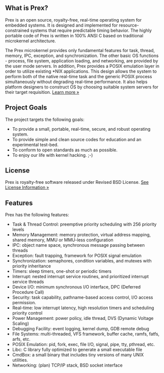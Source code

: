 
## What is Prex?

Prex is an open source, royalty-free, real-time operating system for embedded systems. It is designed and implemented for resource-constrained systems that require predictable timing behavior. The highly portable code of Prex is written in 100% ANSI C based on traditional microkernel architecture.

The Prex microkernel provides only fundamental features for task, thread, memory, IPC, exception, and synchronization. The other basic OS functions - process, file system, application loading, and networking, are provided by the user mode servers. In addition, Prex provides a POSIX emulation layer in order to utilize existing *NIX applications. This design allows the system to perform both of the native real-time task and the generic POSIX process simultaneously without degrading real-time performance. It also helps platform designers to construct OS by choosing suitable system servers for their target requisition.
[Learn more »](doc/overview.md)

## Project Goals

The project targets the following goals:

-   To provide a small, portable, real-time, secure, and robust operating system.
-   To provide simple and clean source codes for education and an experimental test-bed.
-   To conform to open standards as much as possible.
-   To enjoy our life with kernel hacking. ;-)


## License

Prex is royalty-free software released under Revised BSD License.
[See License Information »](doc/LICENSE)

## Features

Prex has the following features:  

-   Task & Thread Control: preemptive priority scheduling with 256 priority levels
-   Memory Management: memory protection, virtual address mapping, shared memory, MMU or MMU-less configuration
-   IPC: object name space, synchronous message passing between threads
-   Exception: fault trapping, framework for POSIX signal emulation
-   Synchronization: semaphores, condition variables, and mutexes with priority inheritance
-   Timers: sleep timers, one-shot or periodic timers
-   Interrupt: nested interrupt service routines, and prioritized interrupt service threads
-   Device I/O: minimum synchronous I/O interface, DPC (Deferred Procedure Call)
-   Security: task capability, pathname-based access control, I/O access permission.
-   Real-time: low interrupt latency, high resolution timers and scheduling priority control
-   Power Management: power policy, idle thread, DVS (Dynamic Voltage Scaling)
-   Debugging Facility: event logging, kernel dump, GDB remote debug
-   File Systems: multi-threaded, VFS framework, buffer cache, ramfs, fatfs, arfs, etc.
-   POSIX Emulation: pid, fork, exec, file I/O, signal, pipe, tty, pthread, etc.
-   Libc: C library fully optimized to generate a small executable file
-   CmdBox: a small binary that includes tiny versions of many UNIX utilities.
-   Networking: (plan) TCP/IP stack, BSD socket interface

